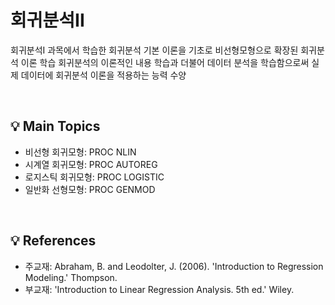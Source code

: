 # 회귀분석II
회귀분석I 과목에서 학습한 회귀분석 기본 이론을 기초로 비선형모형으로 확장된 회귀분석 이론 학습
회귀분석의 이론적인 내용 학습과 더불어 데이터 분석을 학습함으로써 실제 데이터에 회귀분석 이론을 적용하는 능력 수양

<br>

## 💡 Main Topics
- 비선형 회귀모형: PROC NLIN
- 시계열 회귀모형: PROC AUTOREG
- 로지스틱 회귀모형: PROC LOGISTIC
- 일반화 선형모형: PROC GENMOD
<br>

## 💡 References
- 주교재: Abraham, B. and Leodolter, J. (2006). 'Introduction to Regression Modeling.' Thompson.
- 부교재: 'Introduction to Linear Regression Analysis. 5th ed.' Wiley.
